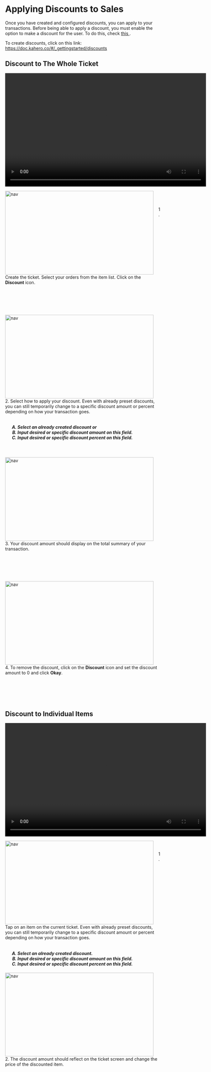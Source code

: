 # **Applying Discounts to Sales**

Once you have created and configured discounts, you can apply to your transactions. Before being able to apply a discount, you must enable the option to make a discount for the user. To do this, check <a href="https://doc.kahero.co/#/_employee/adding?id=adding-users"> this </a>.

To create discounts, click on this link: https://doc.kahero.co/#/_gettingstarted/discounts

## **Discount to The Whole Ticket**

<video width="650" height="366" controls>
  <source src="/_content/_applydiscounts/22discountwhole.mp4" type="video/mp4">
</video>

<p><img src="_content/_applydiscounts/1.png" alt="nav" width="480" height="270" style="float:left; margin-right:1rem"><br><br><br>1. Create the ticket. Select your orders from the item list. Click on the <b>Discount</b> icon.</p>

<br><br><br><br>

<p><img src="_content/_applydiscounts/2.png" alt="nav" width="480" height="270" style="float:left; margin-right:1rem"><br><br>2. Select how to apply your discount. Even with already preset discounts, you can still temporarily change to a specific discount amount or percent depending on how your transaction goes.
<h5>
<ol type="A" style="float:left; margin-left:1rem">
<li>Select an already created discount or</li>
<li>Input desired or specific discount amount on this field.</li>
<li>Input desired or specific discount percent on this field.</li>
</ol>
</h5></p>

<br><br><br><br><br><br>

<p><img src="_content/_applydiscounts/3.png" alt="nav" width="480" height="270" style="float:left; margin-right:1rem"><br><br><br>3. Your discount amount should display on the total summary of your transaction.</p>

<br><br><br><br>

<p><img src="_content/_applydiscounts/4.png" alt="nav" width="480" height="270" style="float:left; margin-right:1rem"><br><br><br>4. To remove the discount, click on the <b>Discount</b> icon and set the discount amount to 0 and click <b>Okay</b>.</p>

<br><br><br><br>

## **Discount to Individual Items**

<video width="650" height="366" controls>
  <source src="/_content/_applydiscounts/23discountindividual.mp4" type="video/mp4">
</video>

<p><img src="_content/_applydiscounts/5.png" alt="nav" width="480" height="270" style="float:left; margin-right:1rem"><br><br>1. Tap on an item on the current ticket. Even with already preset discounts, you can still temporarily change to a specific discount amount or percent depending on how your transaction goes.
<h5>
<ol type="A" style="float:left; margin-left:1rem">
<li>Select an already created discount.</li>
<li>Input desired or specific discount amount on this field.</li>
<li>Input desired or specific discount percent on this field.</li>
</ol>
</h5></p>

<br><br><br><br>

<p><img src="_content/_applydiscounts/6.png" alt="nav" width="480" height="270" style="float:left; margin-right:1rem"><br><br><br>2. The discount amount should reflect on the ticket screen and change the price of the discounted item.</p>

<br><br><br><br>